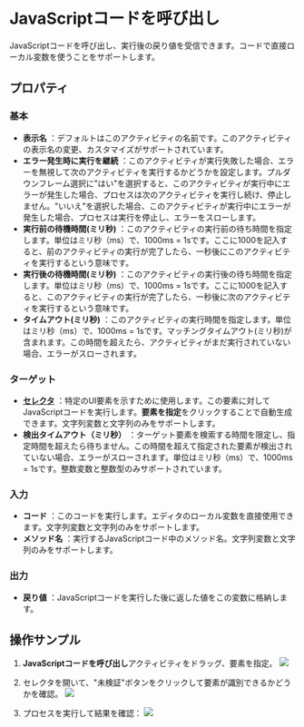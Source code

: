 # JavaScriptコードを呼び出し

JavaScriptコードを呼び出し、実行後の戻り値を受信できます。コードで直接ローカル変数を使うことをサポートします。

## プロパティ

### 基本

- **表示名** ：デフォルトはこのアクティビティの名前です。このアクティビティの表示名の変更、カスタマイズがサポートされています。
- **エラー発生時に実行を継続** ：このアクティビティが実行失敗した場合、エラーを無視して次のアクティビティを実行するかどうかを設定します。プルダウンフレーム選択に"はい"を選択すると、このアクティビティが実行中にエラーが発生した場合、プロセスは次のアクティビティを実行し続け、停止しません。"いいえ"を選択した場合、このアクティビティが実行中にエラーが発生した場合、プロセスは実行を停止し、エラーをスローします。
- **実行前の待機時間(ミリ秒)** ：このアクティビティの実行前の待ち時間を指定します。単位はミリ秒（ms）で、1000ms = 1sです。ここに1000を記入すると、前のアクティビティの実行が完了したら、一秒後にこのアクティビティを実行するという意味です。
- **実行後の待機時間(ミリ秒)** ：このアクティビティの実行後の待ち時間を指定します。単位はミリ秒（ms）で、1000ms = 1sです。ここに1000を記入すると、このアクティビティの実行が完了したら、一秒後に次のアクティビティを実行するという意味です。
- **タイムアウト(ミリ秒)** ：このアクティビティの実行時間を指定します。単位はミリ秒（ms）で、1000ms = 1sです。マッチングタイムアウト(ミリ秒)が含まれます。この時間を超えたら、アクティビティがまだ実行されていない場合、エラーがスローされます。

### ターゲット
- **[セレクタ](../Appendix/Selector.md)** ：特定のUI要素を示すために使用します。この要素に対してJavaScriptコードを実行します。**要素を指定**をクリックすることで自動生成できます。文字列変数と文字列のみをサポートします。
- **検出タイムアウト（ミリ秒）** ：ターゲット要素を検索する時間を限定し、指定時間を超えたら待ちません。この時間を超えて指定された要素が検出されていない場合、エラーがスローされます。単位はミリ秒（ms）で、1000ms = 1sです。整数変数と整数型のみサポートされています。

### 入力

- **コード** ：このコードを実行します。エディタのローカル変数を直接使用できます。文字列変数と文字列のみをサポートします。
- **メソッド名** ：実行するJavaScriptコード中のメソッド名。文字列変数と文字列のみをサポートします。

### 出力

- **戻り値** ：JavaScriptコードを実行した後に返した値をこの変数に格納します。

## 操作サンプル
1. **JavaScriptコードを呼び出し**アクティビティをドラッグ、要素を指定。
![](https://docimages.blob.core.chinacloudapi.cn/images/Activities/execute-JavaScript-code.png)

2. セレクタを開いて、"未検証"ボタンをクリックして要素が識別できるかどうかを確認。
![](https://docimages.blob.core.chinacloudapi.cn/images/Activities/execute-js-method-verify.png)

3. プロセスを実行して結果を確認：
![](https://docimages.blob.core.chinacloudapi.cn/images/Activities/execute-js-success.png)